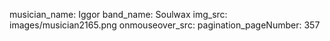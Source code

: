 musician_name: Iggor
band_name: Soulwax
img_src: images/musician2165.png
onmouseover_src: 
pagination_pageNumber: 357